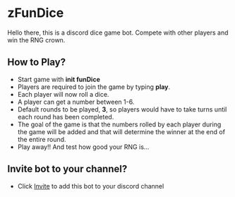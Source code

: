# zFunDice
Hello there, this is a discord dice game bot. Compete with other players and win the RNG crown.

## How to Play?
 - Start game with **init funDice**
 - Players are required to join the game by typing **play**.
 - Each player will now roll a dice.
 - A player can get a number between 1-6.
 - Default rounds to be played, **3**, so players would have to take turns until each round has been completed.
 - The goal of the game is that the numbers rolled by each player during the game will be added and that will determine the winner at the end of the entire round.
 - Play away!! And test how good your RNG is...

## Invite bot to your channel?
 - Click [Invite](https://discord.com/api/oauth2/authorize?client_id=781801012557119529&permissions=0&scope=bot) to add this bot to your discord channel